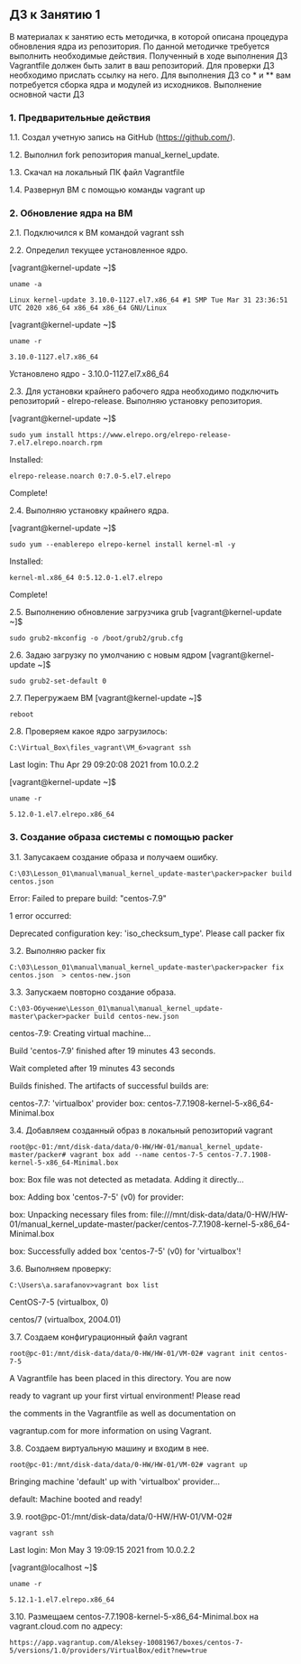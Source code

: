 ## ДЗ к Занятию 1

В материалах к занятию есть методичка, в которой описана процедура обновления ядра из репозитория. По данной методичке требуется выполнить необходимые действия. Полученный в ходе выполнения ДЗ Vagrantfile должен быть залит в ваш репозиторий. Для проверки ДЗ необходимо прислать ссылку на него. Для выполнения ДЗ со * и ** вам потребуется сборка ядра и модулей из исходников.
Выполнение основной части ДЗ
### 1. Предварительные действия

1.1. Cоздал учетную запись на GitHub (https://github.com/).

1.2. Выполнил fork репозитория manual_kernel_update.

1.3. Скачал на локальный ПК файл Vagrantfile

1.4. Развернул ВМ с помощью команды vagrant up

### 2. Обновление ядра на ВМ

2.1. Подключился к BM командой vagrant ssh

2.2. Определил текущее установленное ядро.

[vagrant@kernel-update ~]$ 

    uname -a

    Linux kernel-update 3.10.0-1127.el7.x86_64 #1 SMP Tue Mar 31 23:36:51 UTC 2020 x86_64 x86_64 x86_64 GNU/Linux

[vagrant@kernel-update ~]$ 
    
    uname -r

    3.10.0-1127.el7.x86_64

Установлено ядро - 3.10.0-1127.el7.x86_64

2.3. Для установки крайнего рабочего ядра необходимо подключить репозиторий - elrepo-release. Выполняю установку репозитория.

[vagrant@kernel-update ~]$ 

    sudo yum install https://www.elrepo.org/elrepo-release-7.el7.elrepo.noarch.rpm

Installed:

    elrepo-release.noarch 0:7.0-5.el7.elrepo

Complete!

2.4. Выполняю установку крайнего ядра.

 [vagrant@kernel-update ~]$ 
 
    sudo yum --enablerepo elrepo-kernel install kernel-ml -y

 Installed:

    kernel-ml.x86_64 0:5.12.0-1.el7.elrepo

 Complete!

2.5. Выполнению обновление загрузчика grub [vagrant@kernel-update ~]$

    sudo grub2-mkconfig -o /boot/grub2/grub.cfg

2.6. Задаю загрузку по умолчанию с новым ядром [vagrant@kernel-update ~]$

    sudo grub2-set-default 0

2.7. Перегружаем ВМ [vagrant@kernel-update ~]$

    reboot

2.8. Проверяем какое ядро загрузилось:

    C:\Virtual_Box\files_vagrant\VM_6>vagrant ssh

Last login: Thu Apr 29 09:20:08 2021 from 10.0.2.2

[vagrant@kernel-update ~]$

    uname -r

    5.12.0-1.el7.elrepo.x86_64

### 3. Создание образа системы с помощью packer

3.1. Запусакаем создание образа и получаем ошибку.

    C:\03\Lesson_01\manual\manual_kernel_update-master\packer>packer build centos.json

Error: Failed to prepare build: "centos-7.9"

1 error occurred:

Deprecated configuration key: 'iso_checksum_type'. Please call packer fix

3.2. Выполняю packer fix

    C:\03\Lesson_01\manual\manual_kernel_update-master\packer>packer fix centos.json  > centos-new.json

3.3. Запускаем повторно создание образа.

    C:\03-Обучение\Lesson_01\manual\manual_kernel_update-master\packer>packer build centos-new.json

centos-7.9: Creating virtual machine...

Build 'centos-7.9' finished after 19 minutes 43 seconds.

Wait completed after 19 minutes 43 seconds

Builds finished. The artifacts of successful builds are:

centos-7.7: 'virtualbox' provider box: centos-7.7.1908-kernel-5-x86_64-Minimal.box

3.4. Добавляем созданный образ в локальный репозиторий vagrant

    root@pc-01:/mnt/disk-data/data/0-HW/HW-01/manual_kernel_update-master/packer# vagrant box add --name centos-7-5 centos-7.7.1908-kernel-5-x86_64-Minimal.box

box: Box file was not detected as metadata. Adding it directly...

box: Adding box 'centos-7-5' (v0) for provider:

box: Unpacking necessary files from: file:///mnt/disk-data/data/0-HW/HW-01/manual_kernel_update-master/packer/centos-7.7.1908-kernel-5-x86_64-Minimal.box

box: Successfully added box 'centos-7-5' (v0) for 'virtualbox'!

3.6. Выполняем проверку: 

    C:\Users\a.sarafanov>vagrant box list

CentOS-7-5    (virtualbox, 0)

centos/7      (virtualbox, 2004.01)

3.7. Создаем конфигурационный файл vagrant

    root@pc-01:/mnt/disk-data/data/0-HW/HW-01/VM-02# vagrant init centos-7-5

A Vagrantfile has been placed in this directory. You are now

ready to vagrant up your first virtual environment! Please read

the comments in the Vagrantfile as well as documentation on

vagrantup.com for more information on using Vagrant.

3.8. Создаем виртуальную машину и входим в нее.

    root@pc-01:/mnt/disk-data/data/0-HW/HW-01/VM-02# vagrant up                            

Bringing machine 'default' up with 'virtualbox' provider...

default: Machine booted and ready!

3.9. root@pc-01:/mnt/disk-data/data/0-HW/HW-01/VM-02#

    vagrant ssh

Last login: Mon May 3 19:09:15 2021 from 10.0.2.2

[vagrant@localhost ~]$

    uname -r

    5.12.1-1.el7.elrepo.x86_64

3.10. Размещаем centos-7.7.1908-kernel-5-x86_64-Minimal.box на vagrant.cloud.com по адресу:

    https://app.vagrantup.com/Aleksey-10081967/boxes/centos-7-5/versions/1.0/providers/VirtualBox/edit?new=true
